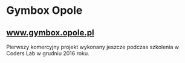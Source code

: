 # Gymbox Opole

## www.gymbox.opole.pl

Pierwszy komercyjny projekt wykonany jeszcze podczas szkolenia w Coders Lab w grudniu 2016 roku.